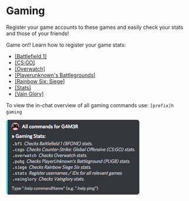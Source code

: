 # Gaming

Register your game accounts to these games and easily check your stats and those of your friends!

Game on!! Learn how to register your game stats:

* [\[Battlefield 1\]](https://github.com/pedall/g4m3r-wiki/tree/e02c9f1e99118cbc5606efe0a929aec2ad537940/commands/gaming/bf1.md)
* [\[CS:GO\]](csgo.md)
* [\[Overwatch\]](overwatch.md)
* [\[Playerunknown's Battlegrounds\]](pubg.md)
* [\[Rainbow Six: Siege\]](https://github.com/pedall/g4m3r-wiki/tree/e02c9f1e99118cbc5606efe0a929aec2ad537940/commands/gaming/siege.md)
* [\[Stats\]](stats.md)
* [\[Vain Glory\]](https://github.com/pedall/g4m3r-wiki/tree/e02c9f1e99118cbc5606efe0a929aec2ad537940/commands/gaming/vainglory.md)

To view the in-chat overview of all gaming commands use: `[prefix]h gaming`

![](../../.gitbook/assets/gamingcategory.png)

